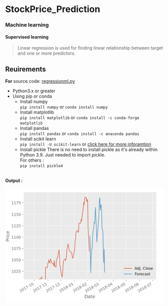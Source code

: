 # StockPrice_Prediction
### Machine learning 
#### Supervised learning

>Linear regression is used for finding linear relationship between target and one or more predictors.
## Reuirements

**For** source code: [regressionml.py](./regressionml.py)
  * Python3.x or greater
  * Using pip or conda 
    * Install numpy <br>
      `
      pip install numpy
      `
       or
      `
      conda install numpy
      `
    * Install matplotlib <br>
    `
    pip install matplotlib
    `
     or 
    `conda install -c conda-forge matplotlib
    `
    * Install pandas <br>
     `
     pip install pandas
     `
      or 
     `
     conda install -c anaconda pandas
     `
     * Install scikit learn<br>
     `
     pip install -U scikit-learn
     `
      or  [click here for more inforamtion](https://scikit-learn.org/stable/install.html)
     * Install pickle
     There is no need to install pickle as it's already within Python 3.9. Just needed to import pickle. <br>
     For others : <br>
     `
     pip install pickle4
     `<br><br>

 
   **Output :**<br>
   
   ![Alt text](/stockPrediction.JPG?raw=true "Output")
   
